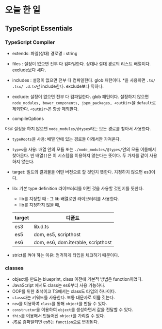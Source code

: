 # 오늘 한 일

## TypeScript Essentials

### TypeScript Compiler

- extends: 파일(상대) 경로명 : string

- files : 설정이 없으면 전부 다 컴파일한다. 상대나 절대 경로의 리스트 배열이다. exclude보다 세다.
- includes : 설정이 없으면 전부 다 컴파일한다. glob 패턴이다. *을 사용하면 `.ts/ .tsx/ .d.ts`만 include한다. exclude보다 약하다.
- exclude: 설정이 없으면 전부 다 컴파일한다. glob 패턴이다. 설정하지 않으면 `node_modules, bower_components, jspm_packages, <outDir>`을 `default`로 제외한다. `<outDir>`은 항상 제외한다.

- compileOptions

아무 설정을 하지 않으면 `node_modules/@types`라는 모든 경로를 찾아서 사용한다.
  - `typeRoots`을 사용: 배열 안에 있는 경로들 아래서만 가져온다. 
  - `types`을 사용: 배열 안의 모듈 또는 `./node_modules/@types/`안의 모듈 이름에서 찾아온다. 빈 배열`[]`은 이 시스템을 이용하지 않는다는 뜻이다.
두 가지를 같이 사용하지 않는다.

- target: 빌드의 결과물을 어떤 버전으로 할 것인지 뜻한다. 지정하지 않으면 es3이다.
- lib: 기본 type definition 라이브러리를 어떤 것을 사용할 것인지를 뜻한다. 
  - lib를 지정할 때 : 그 lib 배열로만 라이브러리를 사용한다.
  - lib를 지정하지 않을 때, 

  |target | 디폴트|
  |---|---|
  |es3 | lib.d.ts|
  |es5 | dom, es5, scripthost|
  |es6 | dom, es6, dom.iterable, scripthost|

- strict를 켜야 하는 이유: 엄격하게 타입을 체크하기 때문이다. 

### classes

- object를 만드는 blueprint, class 이전에 기본적 방법은 function이었다. 
- JavaScript 에서도 class는 es6부터 사용 가능하다.
- OOP를 위한 초석이고 TS에서는 class도 타입의 하나이다.
- `class`라는 키워드를 사용한다. 보통 대문자로 이름 짓는다. 
- `new`를 이용하여 `class`를 통해 `object`를 만들 수 있다. 
- `constructor`을 이용하여 `object`를 생성하면서 값을 전달할 수 있다.
- `this`를 이용해서 만들어진 `object`를 가리킬 수 있다. 
- JS로 컴파일되면 es5는 `function`으로 변경된다.
